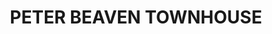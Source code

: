 ---
title: PETER BEAVEN TOWNHOUSE
description: >
  1970s Townhouse alteration in Christchurch
year: 2022
position: 1
images:
  - src: /assets/uploads/A-2213-1.PNG
  - src: /assets/uploads/A-2213-2.jpg
tags: alterations
---